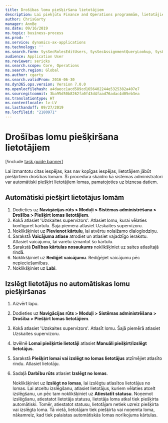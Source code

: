 ```yaml
---
title: Drošības lomu piešķiršana lietotājiem
description: Lai piekļūtu Finance and Operations programmām, lietotājiem jābūt piešķirtai drošības lomai.
author: ChrisGarty
manager: AnnBe
ms.date: 09/16/2019
ms.topic: business-process
ms.prod: ''
ms.service: dynamics-ax-applications
ms.technology: ''
ms.search.form: SysSecRolesEditUsers, SysSecAssignmentQueryLookup, SysQueryForm, SysSecRoleExcludeUsers
audience: Application User
ms.reviewer: sericks
ms.search.scope: Core, Operations
ms.search.region: Global
ms.author: cgarty
ms.search.validFrom: 2016-06-30
ms.dyn365.ops.version: Version 7.0.0
ms.openlocfilehash: a4daecc1acd589cd1656402244e5325382a407e7
ms.sourcegitcommit: 3ba95d50b8262fa0f43d4faad76adac4d05eb3ea
ms.translationtype: HT
ms.contentlocale: lv-LV
ms.lasthandoff: 09/27/2019
ms.locfileid: "2180971"
---
```

# <a name="assign-users-to-security-roles"></a>Drošības lomu piešķiršana lietotājiem

[!include [task guide banner](../../includes/task-guide-banner.md)]

Lai izmantotu citas iespējas, kas nav kopīgas iespējas, lietotājiem jābūt piešķirtiem drošības lomām. Šī procedūra skaidro kā sistēmas administratori var automātiski piešķirt lietotājiem lomas, pamatojoties uz biznesa datiem. 

## <a name="automatically-assign-users-to-roles"></a>Automātiski piešķirt lietotājus lomām
1. Dodieties uz **Navigācijas rūts > Moduļi > Sistēmas administrēšana > Drošība > Piešķirt lomas lietotājiem**.
2. Kokā atlasiet 'Uzskaites supervizors'. Atlasiet lomu, kurai vēlaties konfigurēt kārtulu. Šajā piemērā atlasiet Uzskaites supervizoru. 
3. Noklikšķiniet uz **Pievienot kārtulu**, lai atvērtu nolaižamo dialoglodziņu.
4. Sarakstā **Vaicājuma atlase** atrodiet un atlasiet vajadzīgo ierakstu. Atlasiet vaicājumu, lai varētu izmantot šo kārtulu.  
5. Sarakstā **Dalības kārtulas nosaukums** noklikšķiniet uz saites atlasītajā rindā.
6. Noklikšķiniet uz **Rediģēt vaicājumu**. Rediģējiet vaicājumu pēc nepieciešamības.  
7. Noklikšķiniet uz **Labi**.

## <a name="exclude-users-from-automatic-role-assignment"></a>Izslēgt lietotājus no automātiskas lomu piešķiršanas
1. Aizvērt lapu.
2. Dodieties uz **Navigācijas rūts > Moduļi > Sistēmas administrēšana > Drošība > Piešķirt lomas lietotājiem**.
3. Kokā atlasiet 'Uzskaites supervizors'. Atlasīt lomu. Šajā piemērā atlasiet Uzskaites supervizoru.  
4. Izvēlnē **Lomai piešķirtie lietotāji** atlasiet **Manuāli piešķirt/izslēgt lietotājus**.
5. Sarakstā **Piešķirt lomai vai izslēgt no lomas lietotājus** atzīmējiet atlasīto rindu. Atlasiet lietotāju.  
6. Sadaļā **Darbību rūts** atlasiet **Izslēgt no lomas**.
    
    Noklikšķiniet uz **Izslēgt no lomas**, lai izslēgtu atlasītos lietotājus no lomas. Lai atceltu izslēgšanu, atlasiet lietotājus, kuriem vēlaties atcelt izslēgšanu, un pēc tam noklikšķiniet uz **Atiestatīt statusu**. Noņemot izslēgšanu, atiestatot lietotāja statusu, lietotāja loma atkal tiek piešķirta automātiski. Tomēr, atiestatot statusu, lietotājam netiek uzreiz piešķirta vai izslēgta loma. Tā vietā, lietotājam tiek piešķirta vai noņemta loma, nākamreiz, kad tiek palaistas automātiskās lomas norīkojuma kārtulas.  
